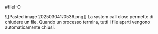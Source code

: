 #fileI-O 

![[Pasted image 20250304170536.png]]
La system call close permette di chiudere un file. Quando un processo termina, tutti i file aperti vengono automaticamente chiusi.